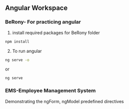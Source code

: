 ## Angular Workspace
### BeRony- For practicing angular

1. install required packages for BeRony folder
```cmd
npm install
```

2. To run angular 
```cmd
ng serve -o
```
or
```cmd
ng serve
```

### EMS-Employee Management System 

Demonstrating the ngForm, ngModel predefined directives

